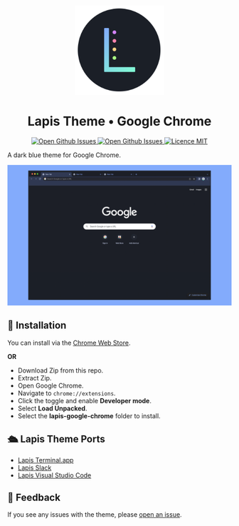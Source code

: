 <p align="center"><img style="width: 200px" src="https://raw.githubusercontent.com/aslbarnett/lapis-theme-google-chrome/main/images/logo.png" /></p>

<div align="center">

# Lapis Theme • Google Chrome

</div>

<p align="center">
  <a href="https://github.com/aslbarnett/lapis-theme-google-chrome/issues">
    <img alt="Open Github Issues" src="https://img.shields.io/chrome-web-store/v/hmcmhgomamidaaodladnploplghibodb?label=Version&color=83ABFC&labelColor=1B1F27">
  </a>

  <a href="https://github.com/aslbarnett/lapis-theme-google-chrome/issues">
    <img alt="Open Github Issues" src="https://img.shields.io/github/issues/aslbarnett/lapis-theme-google-chrome?label=Issues&color=FC83AB&labelColor=1B1F27">
  </a>

<a href="https://github.com/aslbarnett/lapis-theme-google-chrome/blob/main/LICENSE">
    <img alt="Licence MIT" src="https://img.shields.io/github/license/aslbarnett/lapis-theme-google-chrome?label=License&color=FCD483&labelColor=1B1F27">
  </a>
</p>

A dark blue theme for Google Chrome.

![Screenshot](https://raw.githubusercontent.com/aslbarnett/lapis-theme-google-chrome/main/images/demo.png)

## 🚀 Installation

You can install via the <a href="https://chrome.google.com/webstore/detail/lapis-chrome-theme/hmcmhgomamidaaodladnploplghibodb">Chrome Web Store</a>.

**OR**

- Download Zip from this repo.
- Extract Zip.
- Open Google Chrome.
- Navigate to `chrome://extensions`.
- Click the toggle and enable **Developer mode**.
- Select **Load Unpacked**.
- Select the **lapis-google-chrome** folder to install.

## 🛳 Lapis Theme Ports

- [Lapis Terminal.app](https://github.com/aslbarnett/lapis-theme-terminal-app)
- [Lapis Slack](https://github.com/aslbarnett/lapis-theme-slack)
- [Lapis Visual Studio Code](https://marketplace.visualstudio.com/items?itemName=AlexBarnett.lapis-vscode)

## 📝 Feedback

If you see any issues with the theme, please [open an issue](https://github.com/aslbarnett/lapis-theme-google-chrome/issues).
